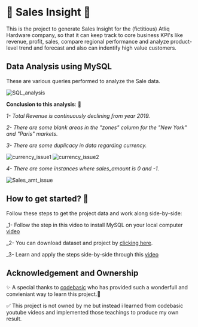 # 🌟 Sales Insight 🌟

This is the project to generate Sales Insight for the  (fictitious) Atliq Hardware company, so that it can keep track to core business KPI's like revenue, profit, sales, compare regional performance and analyze product-level trend and forecast and also can indentify high value customers.

## Data Analysis using MySQL

These are various queries performed to analyze the Sale data.

![SQL_analysis](https://github.com/Ekshiv/PowerBi_Projects/assets/99724929/b7132270-fbf4-4176-b5ab-912306cb341f)

__Conclusion to this analysis__: 🔎

_1- Total Revenue is continuously declining from year 2019._

_2- There are some blank areas in the "zones" column for the "New York" and "Paris" markets._

_3- There are some duplicacy in data regarding currency._

![currency_issue1](https://github.com/Ekshiv/PowerBi_Projects/assets/99724929/87fafa88-fbb1-409b-b440-1a61f0b205e0)
![currency_issue2](https://github.com/Ekshiv/PowerBi_Projects/assets/99724929/dc42144d-99a3-453d-84c9-b755a7d505b3)

_4- There are some instances where sales_amount is 0 and -1._

![Sales_amt_issue](https://github.com/Ekshiv/PowerBi_Projects/assets/99724929/17e24118-7fe6-495f-b8eb-4e7b1df34ee4)

## How to get started? 🚀
Follow these steps to get the project data and work along side-by-side:

_1- Follow the step in this video to install MySQL on your local computer [video](https://www.youtube.com/watch?v=WuBcTJnIuzo)

_2- You can download dataset and project by [clicking here](https://codebasics.io/resources/sales-insights-data-analysis-project).

_3- Learn and apply the steps side-by-side through this [video](https://www.youtube.com/playlist?list=PLeo1K3hjS3uva8pk1FI3iK9kCOKQdz1I9)

## Acknowledgement and Ownership

✨ A special thanks to [codebasic](https://codebasics.io/) who has provided such a wonderfull and convieniant way to learn this project.👏

✅ This project is not owned by me but instead i learned from codebasic youtube videos and implemented those teachings to produce my own result.



